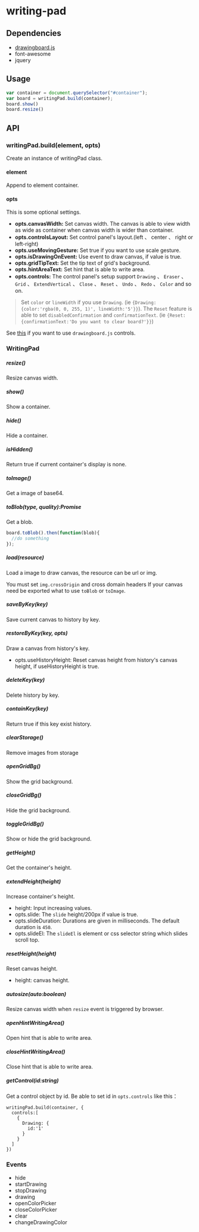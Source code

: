 writing-pad
==============================

## Dependencies

* [drawingboard.js](https://github.com/eHanlin/drawingboard.js.git#v0.4.10)
* font-awesome
* jquery


## Usage

```js
var container = document.querySelector("#container");
var board = writingPad.build(container);
board.show()
board.resize()
```

## API
 
### writingPad.build(element, opts)

Create an instance of writingPad class.

#### element

Append to element container.

#### opts

This is some optional settings.

* **opts.canvasWidth:** Set canvas width. The canvas is able to view width as wide as container when canvas width is wider than container.
* **opts.controlsLayout:** Set control panel's layout.(left 、 center 、 right or left-right)
* **opts.useMovingGesture:** Set true if you want to use scale gesture.
* **opts.isDrawingOnEvent:** Use event to draw canvas, if value is true.
* **opts.gridTipText:** Set the tip text of grid's background.
* **opts.hintAreaText:** Set hint that is able to write area.
* **opts.controls:**  The control panel's setup support `Drawing` 、 `Eraser` 、 `Grid` 、 `ExtendVertical` 、 `Close` 、 `Reset` 、 `Undo` 、 `Redo` 、 `Color` and so on.
> Set `color` or `lineWidth` if you use `Drawing`. (ie `{Drawing:{color:'rgba(0, 0, 255, 1)', lineWidth:'5'}}`).
> The `Reset` feature is able to set `disabledConfirmation` and `confirmationText`. (ie `{Reset:{confirmationText:'Do you want to clear board?'}}`)

See [this](https://github.com/eHanlin/drawingboard.js#included-controls) if you want to use `drawingboard.js` controls.

### WritingPad


##### resize()

Resize canvas width.

##### show()

Show a container.

##### hide()

Hide a container.

##### isHidden()

Return true if current container's display is none.

##### toImage()

Get a image of base64.

##### toBlob(type, quality):Promise

Get a blob.

```js
board.toBlob().then(function(blob){
  //do something
});
```

##### load(resource)

Load a image to draw canvas, the resource can be url or img.

You must set `img.crossOrigin` and cross domain headers If your canvas need be exported what to use `toBlob` or `toImage`.

##### saveByKey(key)

Save current canvas to history by key.

##### restoreByKey(key, opts)

Draw a canvas from history's key.

* opts.useHistoryHeight: Reset canvas height from history's canvas height, if useHistoryHeight is true.

##### deleteKey(key)

Delete history by key.

##### containKey(key)

Return true if this key exist history.

##### clearStorage()

Remove images from storage

##### openGridBg()

Show the grid background.

##### closeGridBg()

Hide the grid background.

##### toggleGridBg()

Show or hide the grid background.

##### getHeight()

Get the container's height.

##### extendHeight(height)

Increase container's height.

* height: Input increasing values.
* opts.slide: The `slide` height/200px if value is true.
* opts.slideDuration: Durations are given in milliseconds. The default duration is `450`.
* opts.slideEl: The `slideEl` is element or css selector string which slides scroll top.

##### resetHeight(height)

Reset canvas height.

* height: canvas height.

##### autosize(auto:boolean)

Resize canvas width when `resize` event is triggered by browser.

##### openHintWritingArea()

Open hint that is able to write area.

##### closeHintWritingArea()

Close hint that is able to write area.

##### getControl(id:string)

Get a control object by id. Be able to set id in `opts.controls` like this：

```
writingPad.build(container, {
  controls:[
    {
      Drawing: {
        id:'1'
      }
    }
  ]
})
```


### Events

* hide
* startDrawing
* stopDrawing
* drawing
* openColorPicker
* closeColorPicker
* clear
* changeDrawingColor

